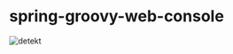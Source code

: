 # spring-groovy-web-console
![detekt](https://github.com/BOOMeranGG/spring-groovy-web-console/actions/workflows/detekt.yml/badge.svg?branch=main)
